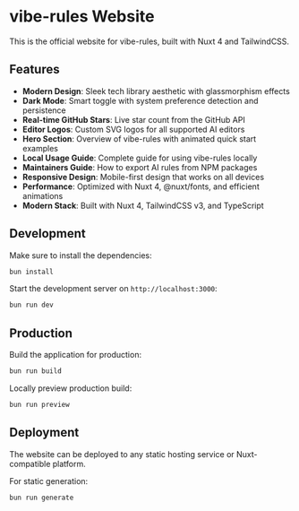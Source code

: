 # vibe-rules Website

This is the official website for vibe-rules, built with Nuxt 4 and TailwindCSS.

## Features

- **Modern Design**: Sleek tech library aesthetic with glassmorphism effects
- **Dark Mode**: Smart toggle with system preference detection and persistence
- **Real-time GitHub Stars**: Live star count from the GitHub API
- **Editor Logos**: Custom SVG logos for all supported AI editors
- **Hero Section**: Overview of vibe-rules with animated quick start examples
- **Local Usage Guide**: Complete guide for using vibe-rules locally
- **Maintainers Guide**: How to export AI rules from NPM packages
- **Responsive Design**: Mobile-first design that works on all devices
- **Performance**: Optimized with Nuxt 4, @nuxt/fonts, and efficient animations
- **Modern Stack**: Built with Nuxt 4, TailwindCSS v3, and TypeScript

## Development

Make sure to install the dependencies:

```bash
bun install
```

Start the development server on `http://localhost:3000`:

```bash
bun run dev
```

## Production

Build the application for production:

```bash
bun run build
```

Locally preview production build:

```bash
bun run preview
```

## Deployment

The website can be deployed to any static hosting service or Nuxt-compatible platform.

For static generation:

```bash
bun run generate
```
